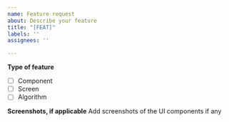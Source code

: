 ```yaml
---
name: Feature request
about: Describe your feature
title: "[FEAT]"
labels: ''
assignees: ''

---
```


**Type of feature**

- [ ] Component
- [ ] Screen
- [ ] Algorithm

**Screenshots, if applicable**
Add screenshots of the UI components if any
